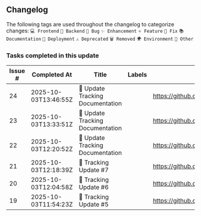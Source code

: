 ## Changelog

The following tags are used throughout the changelog to categorize changes:
`💻 Frontend` `🔧 Backend` `🐛 Bug` `✨ Enhancement` `⭐ Feature` `🔨 Fix` `📚 Documentation` `🚀 Deployment` `⚠️ Deprecated` `🗑️ Removed` `🌍 Environment` `📌 Other`


### Tasks completed in this update

| Issue # | Completed At | Title | Labels | URL |
|---------|--------------|-------|--------|-----|
| 24 | 2025-10-03T13:46:55Z | 📌 Update Tracking Documentation |  | https://github.com/Gallucky/ClarityBox/pull/24 |
| 23 | 2025-10-03T13:33:51Z | 📌 Update Tracking Documentation |  | https://github.com/Gallucky/ClarityBox/pull/23 |
| 22 | 2025-10-03T12:20:52Z | 📌 Update Tracking Documentation |  | https://github.com/Gallucky/ClarityBox/pull/22 |
| 21 | 2025-10-03T12:18:39Z | 📌 Tracking Update #7 |  | https://github.com/Gallucky/ClarityBox/pull/21 |
| 20 | 2025-10-03T12:04:58Z | 📌 Tracking Update #6 |  | https://github.com/Gallucky/ClarityBox/pull/20 |
| 19 | 2025-10-03T11:54:23Z | 📌 Tracking Update #5 |  | https://github.com/Gallucky/ClarityBox/pull/19 |
